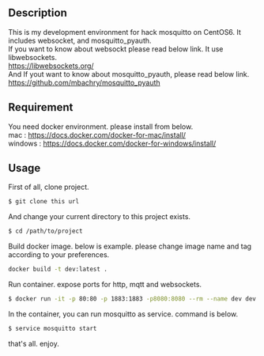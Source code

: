 ## Description
  This is my development environment for hack mosquitto on CentOS6. 
  It includes websocket, and mosquitto_pyauth.  
  If you want to know about websockt please read below link. It use libwebsockets.  
  https://libwebsockets.org/  
  And If yout want to know about mosquitto_pyauth, please read below link.  
  https://github.com/mbachry/mosquitto_pyauth  

## Requirement
  You need docker environment. please install from below.  
  mac : https://docs.docker.com/docker-for-mac/install/  
  windows : https://docs.docker.com/docker-for-windows/install/

## Usage
  First of all, clone project.
```bash
$ git clone this url
```

  And change your current directory to this project exists.  
```bash
$ cd /path/to/project
```

  Build docker image. below is example. please change image name and tag according to your preferences.  
```bash
docker build -t dev:latest .
```

  Run container. expose ports for http, mqtt and websockets.  
```bash
$ docker run -it -p 80:80 -p 1883:1883 -p8080:8080 --rm --name dev dev:latest
```

  In the container, you can run mosquitto as service. command is below.
```bash
$ service mosquitto start
```

that's all.
enjoy.